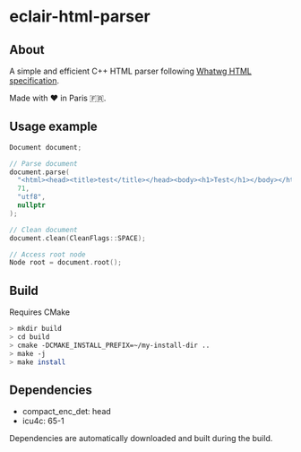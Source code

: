 # eclair-html-parser

## About

A simple and efficient C++ HTML parser following [Whatwg HTML specification](https://html.spec.whatwg.org/multipage/).

Made with ❤️ in Paris 🇫🇷.

## Usage example

```cpp
Document document;

// Parse document
document.parse(
  "<html><head><title>test</title></head><body><h1>Test</h1></body></html>",
  71,
  "utf8",
  nullptr
);

// Clean document
document.clean(CleanFlags::SPACE);

// Access root node
Node root = document.root();
```

## Build

Requires CMake

```bash
> mkdir build
> cd build
> cmake -DCMAKE_INSTALL_PREFIX=~/my-install-dir ..
> make -j
> make install
```

## Dependencies

* compact_enc_det: head
* icu4c: 65-1

Dependencies are automatically downloaded and built during the build.
